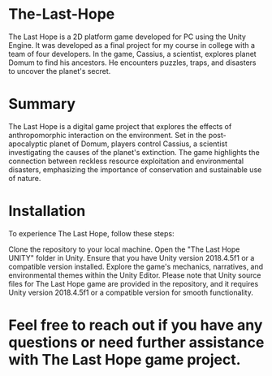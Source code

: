 # The-Last-Hope
The Last Hope is a 2D platform game developed  for PC using the Unity Engine. It was developed as a final project for my course in college with a team of four developers.  In the game, Cassius, a scientist, explores planet Domum to find his ancestors. He encounters puzzles, traps, and disasters to uncover the planet's secret.


# Summary
The Last Hope is a digital game project that explores the effects of anthropomorphic interaction on the environment. Set in the post-apocalyptic planet of Domum, players control Cassius, a scientist investigating the causes of the planet's extinction. The game highlights the connection between reckless resource exploitation and environmental disasters, emphasizing the importance of conservation and sustainable use of nature.

# Installation
To experience The Last Hope, follow these steps:

Clone the repository to your local machine.
Open the "The Last Hope UNITY" folder in Unity.
Ensure that you have Unity version 2018.4.5f1 or a compatible version installed.
Explore the game's mechanics, narratives, and environmental themes within the Unity Editor.
Please note that Unity source files for The Last Hope game are provided in the repository, and it requires Unity version 2018.4.5f1 or a compatible version for smooth functionality.

# Feel free to reach out if you have any questions or need further assistance with The Last Hope game project.
